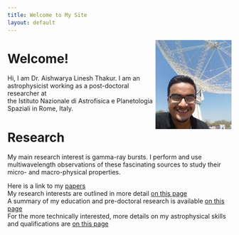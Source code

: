 ```yaml
---
title: Welcome to My Site
layout: default
---
```

 
 <img align=right src='./img/profile.jpg' height=200 px>

# Welcome!

Hi, I am Dr. Aishwarya Linesh Thakur. 
I am an astrophysicist working as a post-doctoral researcher at  
the Istituto Nazionale di Astrofisica e Planetologia Spaziali in Rome, Italy.<br>

# Research

My main research interest is gamma-ray bursts. I perform and use multiwavelength observations of these fascinating sources to study their micro- and macro-physical properties. 

Here is a link to my [papers](https://orcid.org/0000-0001-9354-2308) <br>
My research interests are outlined in more detail [on this page](./research.md) <br>
A summary of my education and pre-doctoral research is available [on this page](./02-education.md) <br>
For the more technically interested, more details on my astrophysical skills and qualifications are [on this page](./09-skills-profiles.md)

